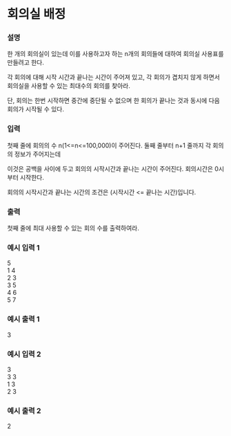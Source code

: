 # 회의실 배정

<h3>설명</h3>

한 개의 회의실이 있는데 이를 사용하고자 하는 n개의 회의들에 대하여 회의실 사용표를 만들려고 한다.

각 회의에 대해 시작 시간과 끝나는 시간이 주어져 있고, 각 회의가 겹치지 않게 하면서 회의실을 사용할 수 있는 최대수의 회의를 찾아라.

단, 회의는 한번 시작하면 중간에 중단될 수 없으며 한 회의가 끝나는 것과 동시에 다음 회의가 시작될 수 있다.

<h3>입력</h3>

첫째 줄에 회의의 수 n(1<=n<=100,000)이 주어진다. 둘째 줄부터 n+1 줄까지 각 회의의 정보가 주어지는데

이것은 공백을 사이에 두고 회의의 시작시간과 끝나는 시간이 주어진다. 회의시간은 0시부터 시작한다.

회의의 시작시간과 끝나는 시간의 조건은 (시작시간 <= 끝나는 시간)입니다.

<h3>출력</h3>

첫째 줄에 최대 사용할 수 있는 회의 수를 출력하여라.

<h3>예시 입력 1</h3>

5<br>
1 4<br>
2 3<br>
3 5<br>
4 6<br>
5 7

<h3>예시 출력 1</h3>

3

<h3>예시 입력 2</h3>

3<br>
3 3<br>
1 3<br>
2 3

<h3>예시 출력 2</h3>

2